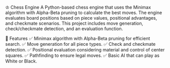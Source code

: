♔ Chess Engine
A Python-based chess engine that uses the Minimax algorithm with Alpha-Beta pruning to calculate the best moves. The engine evaluates board positions based on piece values, positional advantages, and checkmate scenarios. This project includes move generation, check/checkmate detection, and an evaluation function.

🚀 Features
✅ Minimax algorithm with Alpha-Beta pruning for efficient search.
✅ Move generation for all piece types.
✅ Check and checkmate detection.
✅ Positional evaluation considering material and control of center squares.
✅ Pathfinding to ensure legal moves.
✅ Basic AI that can play as White or Black.
